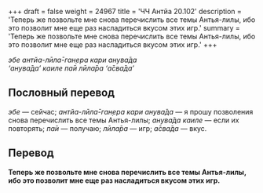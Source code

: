 +++
draft = false
weight = 24967
title = 'ЧЧ Антйа 20.102'
description = 'Теперь же позвольте мне снова перечислить все темы Антья-лилы, ибо это позволит мне еще раз насладиться вкусом этих игр.'
summary = 'Теперь же позвольте мне снова перечислить все темы Антья-лилы, ибо это позволит мне еще раз насладиться вкусом этих игр.'
+++

_эбе антйа-лӣла̄-ган̣ера кари анува̄да  
‘анува̄да’ каиле па̄и лӣла̄ра ‘а̄сва̄да’_

## Пословный перевод

_эбе_ — сейчас; _антйа_\-_лӣла̄_\-_ган̣ера_ _кари_ _анува̄да_ — я прошу позволения снова перечислить все темы Антья-лилы; _анува̄да_ _каиле_ — если их повторять; _па̄и_ — получаю; _лӣла̄ра_ — игр; _а̄сва̄да_ — вкус.

## Перевод

**Теперь же позвольте мне снова перечислить все темы Антья-лилы, ибо это позволит мне еще раз насладиться вкусом этих игр.**
